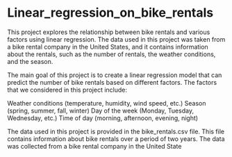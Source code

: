 # Linear_regression_on_bike_rentals
This project explores the relationship between bike rentals and various factors using linear regression. The data used in this project was taken from a bike rental company in the United States, and it contains information about the rentals, such as the number of rentals, the weather conditions, and the season.

The main goal of this project is to create a linear regression model that can predict the number of bike rentals based on different factors. The factors that we considered in this project include:

Weather conditions (temperature, humidity, wind speed, etc.)
Season (spring, summer, fall, winter)
Day of the week (Monday, Tuesday, Wednesday, etc.)
Time of day (morning, afternoon, evening, night)

The data used in this project is provided in the bike_rentals.csv file. This file contains information about bike rentals over a period of two years. The data was collected from a bike rental company in the United State


